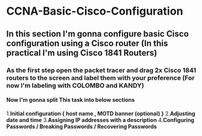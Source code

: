 # **CCNA-Basic-Cisco-Configuration**
## In this section I'm gonna configure basic Cisco configuration using a Cisco router (In this practical I'm using Cisco 1841 Routers)



### As the first step open the packet tracer and drag  2x Cisco 1841 routers to the screen and label them with your preference (For now I'm labeling with **COLOMBO** and **KANDY**)

#### Now I'm gonna split This task into below sections

1.**Initial configuration { host name , MOTD banner (optional) }**
2.**Adjusting date and time**
3.**Assigning IP addresses with a description**
4.**Configuring  Passwords / Breaking Passwords / Recovering Passwords**
